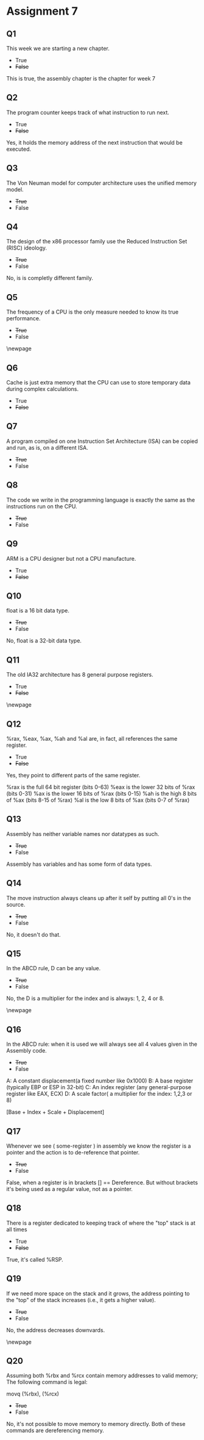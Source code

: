 # Assignment 7


## Q1
This week we are starting a new chapter.

- True
- ~~False~~

This is true, the assembly chapter is the chapter for week 7


## Q2
The program counter keeps track of what instruction to run next. 

- True
- ~~False~~

Yes, it holds the memory address of the next instruction that would be executed.


## Q3
The Von Neuman model for computer architecture uses the unified memory model. 

- ~~True~~
- False


## Q4
The design of the x86 processor family use the Reduced Instruction Set (RISC) ideology.

- ~~True~~
- False

No, is is completly different family.


## Q5
The frequency of a CPU is the only measure needed to know its true performance. 

- ~~True~~
- False

\newpage

## Q6
Cache is just extra memory that the CPU can use to store temporary data during complex calculations.

- True
- ~~False~~

## Q7
A program compiled on one Instruction Set Architecture (ISA) can be copied and run, as is, on a different ISA.

- ~~True~~
- False

## Q8
The code we write in the programming language is exactly the same as the instructions run on the CPU.  

- ~~True~~
- False

## Q9
ARM is a CPU designer but not a CPU manufacture.

- True
- ~~False~~

## Q10
float is a 16 bit data type. 

- ~~True~~
- False

No, float is a 32-bit data type.

## Q11
The old IA32 architecture has 8 general purpose registers.

- True
- ~~False~~

\newpage

## Q12
%rax, %eax, %ax, %ah and %al are, in fact, all references the same register.

- True
- ~~False~~

Yes, they point to different parts of the same register.

%rax is the full 64 bit register (bits 0-63)
%eax is the lower 32 bits of %rax (bits 0-31)
%ax is the lower 16 bits of %rax (bits 0-15)
%ah is the high 8 bits of %ax (bits 8-15 of %rax)
%al is the low 8 bits of %ax (bits 0-7 of %rax)

## Q13
Assembly has neither variable names nor datatypes as such.

- ~~True~~
- False

Assembly has variables and has some form of data types.

## Q14
The move instruction always cleans up after it self by putting all 0's in the source.

- ~~True~~
- False

No, it doesn't do that.

## Q15
In the ABCD rule, D can be any value.

- ~~True~~
- False

No, the D is a multiplier for the index and is always: 1, 2, 4 or 8.

\newpage

## Q16
In the ABCD rule: when it is used we will always see all 4 values given in the Assembly code.

- ~~True~~
- False

A: A constant displacement(a fixed number like 0x1000)
B: A base register (typically EBP or ESP in 32-bit)
C: An index register (any general-purpose register like EAX, ECX)
D: A scale factor( a multiplier for the index: 1,2,3 or 8)

[Base + Index + Scale + Displacement]

## Q17
Whenever we see ( some-register ) in assembly we know the register is a pointer and the action is to de-reference that pointer.

- ~~True~~
- False

False, when a register is in brackets [] == Dereference. But without brackets it's being used as a regular value, not as a pointer.

## Q18
There is a register dedicated to keeping track of where the "top" stack is at all times

- True
- ~~False~~

True, it's called %RSP.

## Q19
If we need more space on the stack and it grows, the address pointing to the "top" of the stack increases (i.e., it gets a higher value).

- ~~True~~
- False

No, the address decreases downvards.

\newpage

## Q20
Assuming both %rbx and %rcx contain memory addresses to valid memory; The following command is legal: 

movq (%rbx), (%rcx)

- ~~True~~
- False

No, it's not possible to move memory to memory directly. Both of these commands are dereferencing memory.

